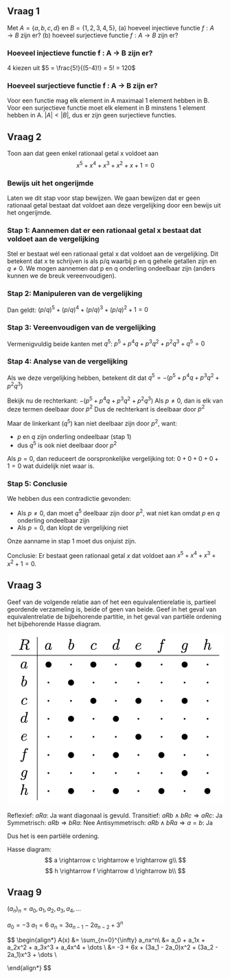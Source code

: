 ## Vraag 1
Met $A= \{a, b, c, d\}$ en $B= \{1, 2, 3, 4, 5\}$,
(a) hoeveel injectieve functie $f : A → B$ zijn er?
(b) hoeveel surjectieve functie $f : A → B$ zijn er?

### Hoeveel injectieve functie f : A → B zijn er?
4 kiezen uit $5 = \frac{5!}{(5-4)!} = 5! = 120$

### Hoeveel surjectieve functie f : A → B zijn er?
Voor een functie mag elk element in A maximaal 1 element hebben in B.
Voor een surjectieve functie moet elk element in B minstens 1 element hebben in A.
$|A| < |B|$, dus er zijn geen surjectieve functies.

## Vraag 2
Toon aan dat geen enkel rationaal getal x voldoet aan 
$$
x^5+x^4+x^3+x^2+x+1=0
$$

### Bewijs uit het ongerijmde
Laten we dit stap voor stap bewijzen. We gaan bewijzen dat er geen rationaal getal bestaat dat voldoet aan deze vergelijking door een bewijs uit het ongerijmde.

### Stap 1: Aannemen dat er een rationaal getal x bestaat dat voldoet aan de vergelijking
Stel er bestaat wél een rationaal getal x dat voldoet aan de vergelijking.
   Dit betekent dat x te schrijven is als p/q waarbij p en q gehele getallen zijn en $q \neq 0$.
   We mogen aannemen dat p en q onderling ondeelbaar zijn (anders kunnen we de breuk vereenvoudigen).

### Stap 2: Manipuleren van de vergelijking
Dan geldt: $(p/q)^5 + (p/q)^4 + (p/q)^3 + (p/q)^2 + 1 = 0$


### Stap 3: Vereenvoudigen van de vergelijking
Vermenigvuldig beide kanten met $q^5$:
   $p^5 + p^4q + p^3q^2 + p^2q^3 + q^5 = 0$

### Stap 4: Analyse van de vergelijking
Als we deze vergelijking hebben, betekent dit dat $q^5 = -(p^5 + p^4q + p^3q^2 + p^2q^3)$

Bekijk nu de rechterkant: $-(p^5 + p^4q + p^3q^2 + p^2q^3)$
   Als $p \neq 0$, dan is elk van deze termen deelbaar door $p^2$
   Dus de rechterkant is deelbaar door $p^2$

Maar de linkerkant ($q^5$) kan niet deelbaar zijn door $p^2$, want:
   - $p$ en $q$ zijn onderling ondeelbaar (stap 1)
   - dus $q^5$ is ook niet deelbaar door $p^2$

Als $p = 0$, dan reduceert de oorspronkelijke vergelijking tot:
   $0 + 0 + 0 + 0 + 1 = 0$
   wat duidelijk niet waar is.

### Stap 5: Conclusie
We hebben dus een contradictie gevonden:
   - Als $p \neq 0$, dan moet $q^5$ deelbaar zijn door $p^2$, wat niet kan omdat $p$ en $q$ onderling ondeelbaar zijn
   - Als $p = 0$, dan klopt de vergelijking niet

Onze aanname in stap 1 moet dus onjuist zijn.

Conclusie: Er bestaat geen rationaal getal $x$ dat voldoet aan $x^5 + x^4 + x^3 + x^2 + 1 = 0$.

## Vraag 3
Geef van de volgende relatie aan of het een equivalentierelatie is, partieel geordende verzameling is, beide of geen van beide. Geef in het geval van equivalentrelatie de bijbehorende partitie, in het geval van partiële ordening het bijbehorende Hasse diagram.

![](../images/Pasted%20image%2020250103121931.png)

Reflexief: $aRa$: Ja want diagonaal is gevuld.
Transitief: $aRb \land bRc \Rightarrow aRc$: Ja
Symmetrisch: $aRb \Rightarrow bRa$: Nee
Antisymmetrisch: $aRb \land bRa \Rightarrow a = b$: Ja

Dus het is een partiële ordening.

Hasse diagram:
$$
a \rightarrow c \rightarrow e \rightarrow g\\
$$
$$
h \rightarrow f \rightarrow d \rightarrow b\\
$$

## Vraag 9

$(a_n)_n = a_0, a_1, a_2, a_3, a_4, ...$

$a_0 = -3$
$a_1 = 6$
$a_n = 3a_{n-1} - 2a_{n-2} + 3^n$

$$
\begin{align*}
A(x) &= \sum_{n=0}^{\infty} a_nx^n\\
&= a_0 + a_1x + a_2x^2 + a_3x^3 + a_4x^4 + \dots \\
&= -3 + 6x + (3a_1 - 2a_0)x^2 + (3a_2 - 2a_1)x^3 + \dots \\

\end{align*}
$$
